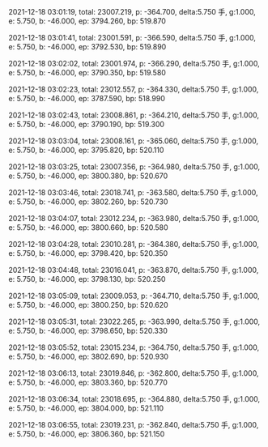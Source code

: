2021-12-18 03:01:19, total: 23007.219, p: -364.700, delta:5.750 手, g:1.000, e: 5.750, b: -46.000, ep: 3794.260, bp: 519.870

2021-12-18 03:01:41, total: 23001.591, p: -366.590, delta:5.750 手, g:1.000, e: 5.750, b: -46.000, ep: 3792.530, bp: 519.890

2021-12-18 03:02:02, total: 23001.974, p: -366.290, delta:5.750 手, g:1.000, e: 5.750, b: -46.000, ep: 3790.350, bp: 519.580

2021-12-18 03:02:23, total: 23012.557, p: -364.330, delta:5.750 手, g:1.000, e: 5.750, b: -46.000, ep: 3787.590, bp: 518.990

2021-12-18 03:02:43, total: 23008.861, p: -364.210, delta:5.750 手, g:1.000, e: 5.750, b: -46.000, ep: 3790.190, bp: 519.300

2021-12-18 03:03:04, total: 23008.161, p: -365.060, delta:5.750 手, g:1.000, e: 5.750, b: -46.000, ep: 3795.820, bp: 520.110

2021-12-18 03:03:25, total: 23007.356, p: -364.980, delta:5.750 手, g:1.000, e: 5.750, b: -46.000, ep: 3800.380, bp: 520.670

2021-12-18 03:03:46, total: 23018.741, p: -363.580, delta:5.750 手, g:1.000, e: 5.750, b: -46.000, ep: 3802.260, bp: 520.730

2021-12-18 03:04:07, total: 23012.234, p: -363.980, delta:5.750 手, g:1.000, e: 5.750, b: -46.000, ep: 3800.660, bp: 520.580

2021-12-18 03:04:28, total: 23010.281, p: -364.380, delta:5.750 手, g:1.000, e: 5.750, b: -46.000, ep: 3798.420, bp: 520.350

2021-12-18 03:04:48, total: 23016.041, p: -363.870, delta:5.750 手, g:1.000, e: 5.750, b: -46.000, ep: 3798.130, bp: 520.250

2021-12-18 03:05:09, total: 23009.053, p: -364.710, delta:5.750 手, g:1.000, e: 5.750, b: -46.000, ep: 3800.250, bp: 520.620

2021-12-18 03:05:31, total: 23022.265, p: -363.990, delta:5.750 手, g:1.000, e: 5.750, b: -46.000, ep: 3798.650, bp: 520.330

2021-12-18 03:05:52, total: 23015.234, p: -364.750, delta:5.750 手, g:1.000, e: 5.750, b: -46.000, ep: 3802.690, bp: 520.930

2021-12-18 03:06:13, total: 23019.846, p: -362.800, delta:5.750 手, g:1.000, e: 5.750, b: -46.000, ep: 3803.360, bp: 520.770

2021-12-18 03:06:34, total: 23018.695, p: -364.880, delta:5.750 手, g:1.000, e: 5.750, b: -46.000, ep: 3804.000, bp: 521.110

2021-12-18 03:06:55, total: 23019.231, p: -362.840, delta:5.750 手, g:1.000, e: 5.750, b: -46.000, ep: 3806.360, bp: 521.150